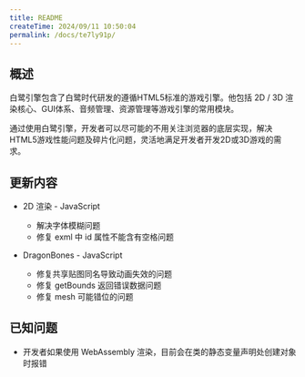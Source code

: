 ```yaml
---
title: README
createTime: 2024/09/11 10:50:04
permalink: /docs/te7ly91p/
---
```

## 概述

白鹭引擎包含了白鹭时代研发的遵循HTML5标准的游戏引擎。他包括 2D / 3D 渲染核心、GUI体系、音频管理、资源管理等游戏引擎的常用模块。

通过使用白鹭引擎，开发者可以尽可能的不用关注浏览器的底层实现，解决HTML5游戏性能问题及碎片化问题，灵活地满足开发者开发2D或3D游戏的需求。

## 更新内容

* 2D 渲染 - JavaScript
    * 解决字体模糊问题
    * 修复 exml 中 id 属性不能含有空格问题

* DragonBones - JavaScript
    * 修复共享贴图同名导致动画失效的问题
    * 修复 getBounds 返回错误数据问题
    * 修复 mesh 可能错位的问题

## 已知问题

* 开发者如果使用 WebAssembly 渲染，目前会在类的静态变量声明处创建对象时报错